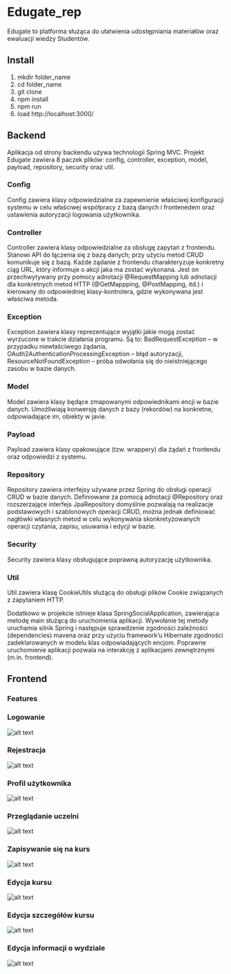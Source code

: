 # Edugate_rep

Edugate to platforma służąca do ułatwienia udostępniania materiałów oraz ewaluacji wiedzy Studentów.

## Install
1. mkdir folder_name
2. cd folder_name
3. git clone 
4. npm install
5. npm run
6. load http://localhost:3000/

## Backend

Aplikacja od strony backendu używa technologii Spring MVC. Projekt Edugate zawiera 8 paczek plików: config, controller, exception, model, payload, repository, security oraz util. 

### Config
Config zawiera klasy odpowiedzialne za zapewnienie właściwej konfiguracji systemu w celu właściwej współpracy z bazą danych i frontenedem oraz ustawienia autoryzacji logowania użytkownika.

### Controller
Controller zawiera klasy odpowiedzialne za obsługę zapytań z frontendu. Stanowi API do łączenia się z bazą danych; przy użyciu metod CRUD komunikuje się z bazą. Każde żądanie z frontendu charakteryzuje konkretny ciąg URL, który informuje o akcji jaka ma zostać wykonana. Jest on przechwytywany przy pomocy adnotacji @RequestMapping lub adnotacji dla konkretnych metod HTTP (@GetMappping, @PostMapping, itd.) i kierowany do odpowiedniej klasy-kontrolera, gdzie wykonywana jest właściwa metoda. 

### Exception
Exception zawiera klasy reprezentujące wyjątki jakie mogą zostać wyrzucone w trakcie działania programu. Są to: BadRequestException – w przypadku niewłaściwego żądania, OAuth2AuthenticationProcessingException – błąd autoryzacji, ResourceNotFoundException – próba odwołania się do nieistniejącego zasobu w bazie danych. 

### Model
Model zawiera klasy będące zmapowanymi odpowiednikami encji w bazie danych. Umożliwiają konwersję danych z bazy (rekordów) na konkretne, odpowiadające im, obiekty w javie. 

### Payload
Payload zawiera klasy opakowujące (tzw. wrappery) dla żądań z frontendu oraz odpowiedzi 
z systemu. 

### Repository
Repository zawiera interfejsy używane przez Spring do obsługi operacji CRUD w bazie danych. Definiowane za pomocą adnotacji @Repository oraz rozszerzające interfejs JpaRepository domyślnie pozwalają na realizacje podstawowych i szablonowych operacji CRUD, można jednak definiować nagłówki własnych metod w celu wykonywania skonkretyzowanych operacji czytania, zapisu, usuwania i edycji w bazie. 

### Security
Security zawiera klasy obsługujące poprawną autoryzację użytkownika. 

### Util
Util zawiera klasę CookieUtils służącą do obsługi plików Cookie związanych z zapytaniem HTTP.

Dodatkowo w projekcie istnieje klasa SpringSocialApplication, zawierająca metodę main służącą do uruchomienia aplikacji. Wywołanie tej metody uruchamia silnik Spring i następuje sprawdzenie zgodności zależności (dependencies) mavena oraz przy użyciu framework’u Hibernate zgodności zadeklarowanych w modelu klas odpowiadających encjom. Poprawne uruchomienie aplikacji pozwala na interakcję z aplikacjami zewnętrznymi (m.in. frontend). 

## Frontend

### Features

### Logowanie
![alt text](https://i.ibb.co/JRQtssf/LogIn.png)
### Rejestracja
![alt text](https://i.ibb.co/5nDcr87/SignUp.png)
### Profil użytkownika
![alt text](https://i.ibb.co/kJwGPK2/See-Profile.png)
### Przeglądanie uczelni
![alt text](https://i.ibb.co/dKmz1TQ/Przegladaj-Szkoly.png)
### Zapisywanie się na kurs
![alt text](https://i.ibb.co/YBsyKBN/Zapisz-Na-Kurs.png)
### Edycja kursu
![alt text](https://i.ibb.co/LPFHV9Q/Edit-Course-Info.png)
### Edycja szczegółów kursu
![alt text](https://i.ibb.co/qsNgqNd/Edit-Course-Detail-Info.png)
### Edycja informacji o wydziale
![alt text](https://i.ibb.co/tqyZLPV/Edyzja-Info-OWydziale.png)


